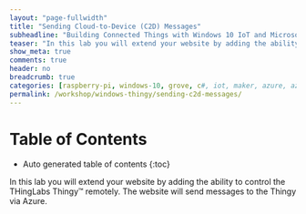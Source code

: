 ```yaml
---
layout: "page-fullwidth"
title: "Sending Cloud-to-Device (C2D) Messages"
subheadline: "Building Connected Things with Windows 10 IoT and Microsoft Azure"
teaser: "In this lab you will extend your website by adding the ability to control the THingLabs Thingy&trade; remotely. The website will send messages to the Thingy via Azure."
show_meta: true
comments: true
header: no
breadcrumb: true
categories: [raspberry-pi, windows-10, grove, c#, iot, maker, azure, azure-iot-hub]
permalink: /workshop/windows-thingy/sending-c2d-messages/
---
```


# Table of Contents
*  Auto generated table of contents
{:toc}

In this lab you will extend your website by adding the ability to control the THingLabs Thingy&trade; remotely. The website will send messages to the Thingy via Azure.